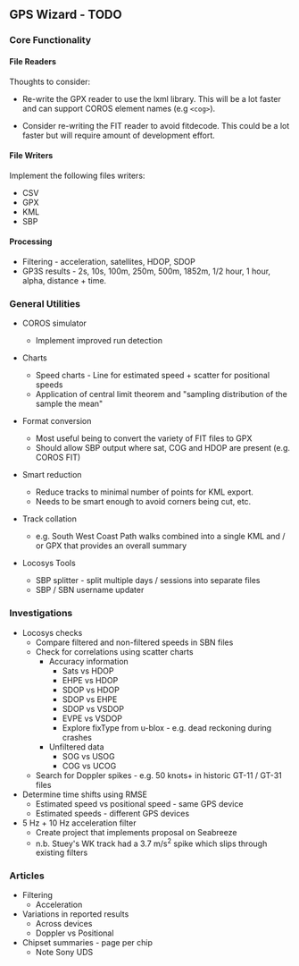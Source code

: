## GPS Wizard - TODO

### Core Functionality

#### File Readers

Thoughts to consider:

- Re-write the GPX reader to use the lxml library. This will be a lot faster and can support COROS element names (e.g `<cog>`). 

- Consider re-writing the FIT reader to avoid fitdecode. This could be a lot faster but will require amount of development effort.



#### File Writers

Implement the following files writers:

- CSV
- GPX
- KML
- SBP



#### Processing

- Filtering - acceleration, satellites, HDOP, SDOP
- GP3S results - 2s, 10s, 100m, 250m, 500m, 1852m, 1/2 hour, 1 hour, alpha, distance + time.



### General Utilities

- COROS simulator
  - Implement improved run detection
- Charts
  - Speed charts - Line for estimated speed + scatter for positional speeds
  - Application of central limit theorem and "sampling distribution of the sample the mean" 
- Format conversion
  - Most useful being to convert the variety of FIT files to GPX
  - Should allow SBP output where sat, COG and HDOP are present (e.g. COROS FIT)
- Smart reduction
  - Reduce tracks to minimal number of points for KML export.
  - Needs to be smart enough to avoid corners being cut, etc.

- Track collation
  - e.g. South West Coast Path walks combined into a single KML and / or GPX that provides an overall summary
- Locosys Tools
  - SBP splitter - split multiple days / sessions into separate files
  - SBP / SBN username updater



### Investigations

- Locosys checks
  - Compare filtered and non-filtered speeds in SBN files
  - Check for correlations using scatter charts
    - Accuracy information
      - Sats vs HDOP
      - EHPE vs HDOP
      - SDOP vs HDOP
      - SDOP vs EHPE
      - SDOP vs VSDOP
      - EVPE vs VSDOP
      - Explore fixType from u-blox - e.g. dead reckoning during crashes
    - Unfiltered data
      - SOG vs USOG
      - COG vs UCOG
  - Search for Doppler spikes - e.g. 50 knots+ in historic GT-11 / GT-31 files
- Determine time shifts using RMSE
  - Estimated speed vs positional speed - same GPS device
  - Estimated speeds - different GPS devices
- 5 Hz + 10 Hz acceleration filter
  - Create project that implements proposal on Seabreeze
  - n.b. Stuey's WK track had a 3.7 m/s<sup>2</sup> spike which slips through existing filters



### Articles

- Filtering
  - Acceleration
- Variations in reported results
  - Across devices
  - Doppler vs Positional
- Chipset summaries - page per chip
  - Note Sony UDS


